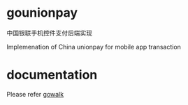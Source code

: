 # gounionpay

中国银联手机控件支付后端实现

Implemenation of China unionpay for mobile app transaction

# documentation

Please refer [gowalk](https://gowalker.org/github.com/imzjy/gounionpay)
